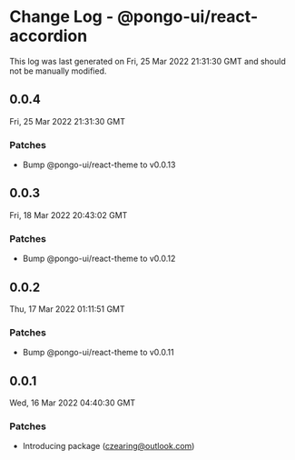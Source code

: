 # Change Log - @pongo-ui/react-accordion

This log was last generated on Fri, 25 Mar 2022 21:31:30 GMT and should not be manually modified.

<!-- Start content -->

## 0.0.4

Fri, 25 Mar 2022 21:31:30 GMT

### Patches

- Bump @pongo-ui/react-theme to v0.0.13

## 0.0.3

Fri, 18 Mar 2022 20:43:02 GMT

### Patches

- Bump @pongo-ui/react-theme to v0.0.12

## 0.0.2

Thu, 17 Mar 2022 01:11:51 GMT

### Patches

- Bump @pongo-ui/react-theme to v0.0.11

## 0.0.1

Wed, 16 Mar 2022 04:40:30 GMT

### Patches

- Introducing package (czearing@outlook.com)
